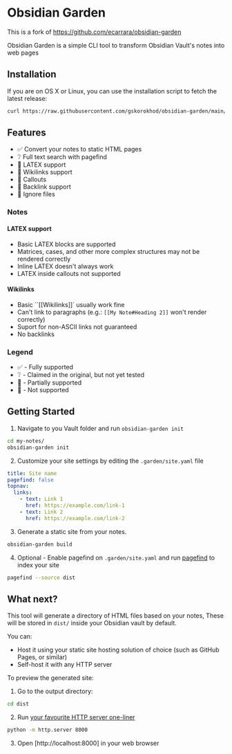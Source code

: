 # Obsidian Garden

This is a fork of https://github.com/ecarrara/obsidian-garden

Obsidian Garden is a simple CLI tool to transform Obsidian Vault's notes into web
pages

## Installation

If you are on OS X or Linux, you can use the installation script to fetch the
latest release:

```bash
curl https://raw.githubusercontent.com/gskorokhod/obsidian-garden/main/install.sh | sh
```

## Features

- ✅ Convert your notes to static HTML pages
- ❔ Full text search with pagefind
- 🚧 LATEX support
- 🚧 Wikilinks support
- 🔴 Callouts
- 🔴 Backlink support
- 🔴 Ignore files

### Notes 

#### LATEX support 

- Basic LATEX blocks are supported
- Matrices, cases, and other more complex structures may not be rendered correctly
- Inline LATEX doesn't always work
- LATEX inside callouts not supported

#### Wikilinks

- Basic ``[[Wikilinks]]` usually work fine
- Can't link to paragraphs (e.g.: ``[[My Note#Heading 2]]`` won't render correctly)
- Suport for non-ASCII links not guaranteed
- No backlinks

### Legend 

- ✅ - Fully supported
- ❔ - Claimed in the original, but not yet tested
- 🚧 - Partially supported
- 🔴 - Not supported

## Getting Started

1. Navigate to you Vault folder and run `obsidian-garden init`

```bash
cd my-notes/
obsidian-garden init
```

2. Customize your site settings by editing the `.garden/site.yaml` file

```yaml
title: Site name
pagefind: false
topnav:
  links:
    - text: Link 1
      href: https://example.com/link-1
    - text: Link 2
      href: https://example.com/link-2
```

3. Generate a static site from your notes.

```bash
obsidian-garden build
```

4. Optional - Enable pagefind on `.garden/site.yaml` and run
[pagefind](https://pagefind.app) to index your site

```bash
pagefind --source dist
```

## What next?

This tool will generate a directory of HTML files based on your notes,
These will be stored in `dist/` inside your Obsidian vault by default.

You can:

- Host it using your static site hosting solution of choice (such as GitHub Pages, or similar)
- Self-host it with any HTTP server

To preview the generated site:

1. Go to the output directory:
```bash
cd dist
```
2. Run [your favourite HTTP server one-liner](https://gist.github.com/willurd/5720255)
```bash
python -m http.server 8000
```
3. Open [http://localhost:8000] in your web browser
